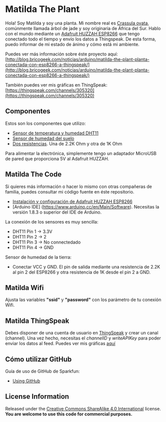 Matilda The Plant
====================================

Hola! Soy Matilda y soy una planta. Mi nombre real es [Crassula ovata](https://es.wikipedia.org/wiki/Crassula_ovata), comúnmente llamada árbol de jade y soy originaria de África del Sur.
Hablo con el mundo mediante un [Adafruit HUZZAH ESP8266](http://tienda.bricogeek.com/placas-adafruit-feather/979-adafruit-feather-huzzah-esp8266-wifi.html) que tengo conectado todo el tiempo y envío los datos a Thingspeak. De esta forma, puedo informar de mi estado de ánimo y cómo está mi ambiente.

Puedes ver más información sobre éste proyecto aquí:
[http://blog.bricogeek.com/noticias/arduino/matilda-the-plant-planta-conectada-con-esp8266-a-thingspeak/](http://blog.bricogeek.com/noticias/arduino/matilda-the-plant-planta-conectada-con-esp8266-a-thingspeak/)

También puedes ver mis gráficas en ThingSpeak:
[https://thingspeak.com/channels/305320](https://thingspeak.com/channels/305320)

Componentes
-----------
Estos son los componentes que utilizo:

* [Sensor de temperatura y humedad DHT11](http://tienda.bricogeek.com/sensores-temperatura/986-sensor-de-humedad-y-temperatura-dht11.html)
* [Sensor de humedad del suelo](http://tienda.bricogeek.com/sensores-humedad/651-sensor-de-humedad-del-suelo.html)
* [Dos resistencias](http://tienda.bricogeek.com/arduino/175-kit-de-resistencias-1-4w.html). Una de 2.2K Ohm y otra de 1K Ohm

Para alimentar la electrónica, simplemente tengo un adaptador MicroUSB de pared que proporciona 5V al Adafruit HUZZAH.

Matilda The Code
----------------

Si quieres más información o hacer lo mismo con otras compañeras de familia, puedes consultar mi código fuente en éste repositorio. 

* [Instalación y configuración de Adafruit HUZZAH ESP8266](https://learn.adafruit.com/adafruit-feather-huzzah-esp8266)
* [Arduino IDE] (https://www.arduino.cc/en/Main/Software). Necesitas la versión 1.8.3 o superior del IDE de Arduino.

La conexión de los sensores es muy sencilla:

* DHT11 Pin 1 ->	3.3V
* DHT11 Pin 2 -> 2
* DHT11 Pin 3 -> No connectedado
* DHT11 Pin 4 -> GND
   
Sensor de humedad de la tierra:
* Conectar VCC y GND. El pin de salida mediante una resistencia de 2.2K al pin 2 del ESP8266 y otra resistencia de 1K desde el pin 2 a GND.

Matilda Wifi
----------------
Ajusta las variables **"ssid"** y **"password"** con los parámetro de tu conexión Wifi.

Matilda ThingSpeak
------------------
Debes disponer de una cuenta de usuario en [ThingSpeak](https://thingspeak.com) y crear un canal (channel). Una vez hecho, necesitas el *channelID* y *writeAPIKey* para poder enviar los datos al feed.
Puedes ver mis gráficas [aquí](https://thingspeak.com/channels/305320)

Cómo utilizar GitHub
--------------------

Guía de uso de GitHub de Sparkfun:
* [Using GitHub](https://learn.sparkfun.com/tutorials/using-github)


License Information
-------------------

Released under the [Creative Commons ShareAlike 4.0 International](https://creativecommons.org/licenses/by-sa/4.0/) license. 
**You are welcome to use this code for commercial purposes.**
